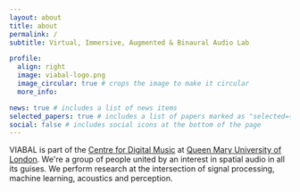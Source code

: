```yaml
---
layout: about
title: about
permalink: /
subtitle: Virtual, Immersive, Augmented & Binaural Audio Lab

profile:
  align: right
  image: viabal-logo.png
  image_circular: true # crops the image to make it circular
  more_info:

news: true # includes a list of news items
selected_papers: true # includes a list of papers marked as "selected={true}"
social: false # includes social icons at the bottom of the page
---
```


VIABAL is part of the [Centre for Digital Music](https://www.c4dm.eecs.qmul.ac.uk/) at [Queen Mary University of London](https://www.qmul.ac.uk/). We're a group of people united by an interest in spatial audio in all its guises. We perform research at the intersection of signal processing, machine learning, acoustics and perception.
